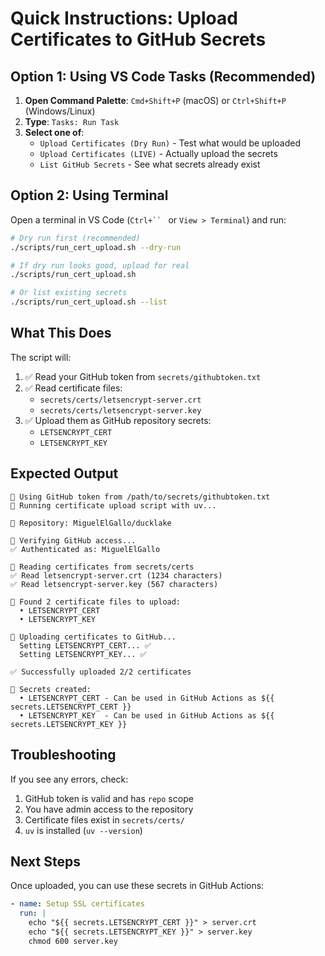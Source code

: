 # Quick Instructions: Upload Certificates to GitHub Secrets

## Option 1: Using VS Code Tasks (Recommended)

1. **Open Command Palette**: `Cmd+Shift+P` (macOS) or `Ctrl+Shift+P` (Windows/Linux)
2. **Type**: `Tasks: Run Task`
3. **Select one of**:
   - `Upload Certificates (Dry Run)` - Test what would be uploaded
   - `Upload Certificates (LIVE)` - Actually upload the secrets
   - `List GitHub Secrets` - See what secrets already exist

## Option 2: Using Terminal

Open a terminal in VS Code (`Ctrl+`` ` or `View > Terminal`) and run:

```bash
# Dry run first (recommended)
./scripts/run_cert_upload.sh --dry-run

# If dry run looks good, upload for real
./scripts/run_cert_upload.sh

# Or list existing secrets
./scripts/run_cert_upload.sh --list
```

## What This Does

The script will:
1. ✅ Read your GitHub token from `secrets/githubtoken.txt`
2. ✅ Read certificate files:
   - `secrets/certs/letsencrypt-server.crt`
   - `secrets/certs/letsencrypt-server.key`
3. ✅ Upload them as GitHub repository secrets:
   - `LETSENCRYPT_CERT`
   - `LETSENCRYPT_KEY`

## Expected Output

```
🔑 Using GitHub token from /path/to/secrets/githubtoken.txt
🚀 Running certificate upload script with uv...

🚀 Repository: MiguelElGallo/ducklake

🔐 Verifying GitHub access...
✅ Authenticated as: MiguelElGallo

📖 Reading certificates from secrets/certs
✅ Read letsencrypt-server.crt (1234 characters)
✅ Read letsencrypt-server.key (567 characters)

🔄 Found 2 certificate files to upload:
  • LETSENCRYPT_CERT
  • LETSENCRYPT_KEY

🔄 Uploading certificates to GitHub...
  Setting LETSENCRYPT_CERT... ✅
  Setting LETSENCRYPT_KEY... ✅

✅ Successfully uploaded 2/2 certificates

📝 Secrets created:
  • LETSENCRYPT_CERT - Can be used in GitHub Actions as ${{ secrets.LETSENCRYPT_CERT }}
  • LETSENCRYPT_KEY  - Can be used in GitHub Actions as ${{ secrets.LETSENCRYPT_KEY }}
```

## Troubleshooting

If you see any errors, check:
1. GitHub token is valid and has `repo` scope
2. You have admin access to the repository
3. Certificate files exist in `secrets/certs/`
4. `uv` is installed (`uv --version`)

## Next Steps

Once uploaded, you can use these secrets in GitHub Actions:

```yaml
- name: Setup SSL certificates
  run: |
    echo "${{ secrets.LETSENCRYPT_CERT }}" > server.crt
    echo "${{ secrets.LETSENCRYPT_KEY }}" > server.key
    chmod 600 server.key
```
